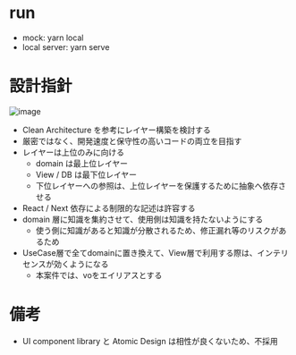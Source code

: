 # run

- mock: yarn local
- local server: yarn serve

# 設計指針

<img src="https://user-images.githubusercontent.com/36849614/168453113-edaa7bbf-ca6a-4f53-b55a-030d1ea6a156.png" alt="image" style="max-width: 100%;">

- Clean Architecture を参考にレイヤー構築を検討する
- 厳密ではなく、開発速度と保守性の高いコードの両立を目指す
- レイヤーは上位のみに向ける
  - domain は最上位レイヤー
  - View / DB は最下位レイヤー
  - 下位レイヤーへの参照は、上位レイヤーを保護するために抽象へ依存させる
- React / Next 依存による制限的な記述は許容する
- domain 層に知識を集約させて、使用側は知識を持たないようにする
  - 使う側に知識があると知識が分散されるため、修正漏れ等のリスクがあるため
- UseCase層で全てdomainに置き換えて、View層で利用する際は、インテリセンスが効くようになる
  - 本案件では、voをエイリアスとする

# 備考

- UI component library と Atomic Design は相性が良くないため、不採用
